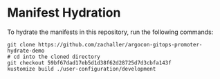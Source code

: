 # Manifest Hydration

To hydrate the manifests in this repository, run the following commands:

```shell
git clone https://github.com/zachaller/argocon-gitops-promoter-hydrate-demo
# cd into the cloned directory
git checkout 59bf67dad17eb5d1d38f62d28725d7d3cbfa143f
kustomize build ./user-configuration/development
```

